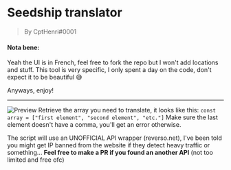# Seedship translator
> By CptHenri#0001

#### Nota bene:
Yeah the UI is in French, feel free to fork the repo but I won't add locations and stuff.
This tool is very specific, I only spent a day on the code, don't expect it to be beautiful 😅

Anyways, enjoy!

------------
![Preview](https://i.imgur.com/Ic1OAFB.png "Preview")
Retrieve the array you need to translate, it looks like this:
`const array = ["first element", "second element", "etc."]`
Make sure the last element doesn't have a comma, you'll get an error otherwise.

The script will use an UNOFFICIAL API wrapper (reverso.net), I've been told you might get IP banned from the website if they detect heavy traffic or something...
**Feel free to make a PR if you found an another API** (not too limited and free ofc)